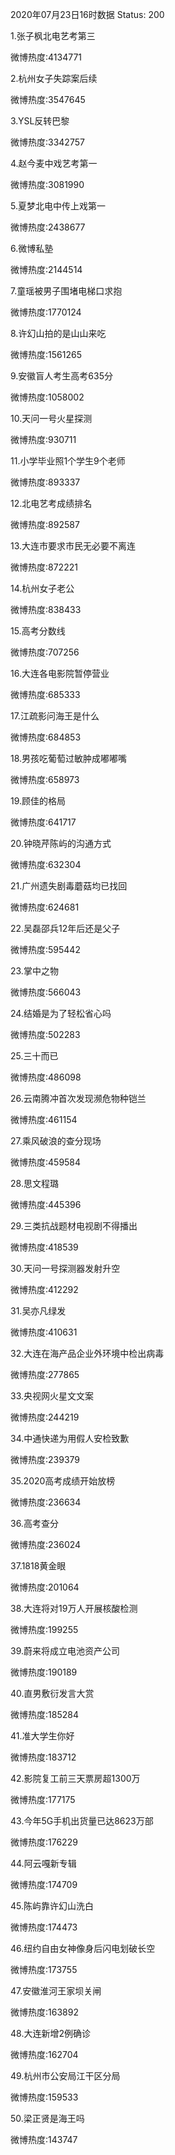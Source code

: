 2020年07月23日16时数据
Status: 200

1.张子枫北电艺考第三

微博热度:4134771

2.杭州女子失踪案后续

微博热度:3547645

3.YSL反转巴黎

微博热度:3342757

4.赵今麦中戏艺考第一

微博热度:3081990

5.夏梦北电中传上戏第一

微博热度:2438677

6.微博私塾

微博热度:2144514

7.童瑶被男子围堵电梯口求抱

微博热度:1770124

8.许幻山拍的是山山来吃

微博热度:1561265

9.安徽盲人考生高考635分

微博热度:1058002

10.天问一号火星探测

微博热度:930711

11.小学毕业照1个学生9个老师

微博热度:893337

12.北电艺考成绩排名

微博热度:892587

13.大连市要求市民无必要不离连

微博热度:872221

14.杭州女子老公

微博热度:838433

15.高考分数线

微博热度:707256

16.大连各电影院暂停营业

微博热度:685333

17.江疏影问海王是什么

微博热度:684853

18.男孩吃葡萄过敏肿成嘟嘟嘴

微博热度:658973

19.顾佳的格局

微博热度:641717

20.钟晓芹陈屿的沟通方式

微博热度:632304

21.广州遗失剧毒蘑菇均已找回

微博热度:624681

22.吴磊邵兵12年后还是父子

微博热度:595442

23.掌中之物

微博热度:566043

24.结婚是为了轻松省心吗

微博热度:502283

25.三十而已

微博热度:486098

26.云南腾冲首次发现濒危物种铠兰

微博热度:461154

27.乘风破浪的查分现场

微博热度:459584

28.思文程璐

微博热度:445396

29.三类抗战题材电视剧不得播出

微博热度:418539

30.天问一号探测器发射升空

微博热度:412292

31.吴亦凡绿发

微博热度:410631

32.大连在海产品企业外环境中检出病毒

微博热度:277865

33.央视网火星文文案

微博热度:244219

34.中通快递为用假人安检致歉

微博热度:239379

35.2020高考成绩开始放榜

微博热度:236634

36.高考查分

微博热度:236024

37.1818黄金眼

微博热度:201064

38.大连将对19万人开展核酸检测

微博热度:199255

39.蔚来将成立电池资产公司

微博热度:190189

40.直男敷衍发言大赏

微博热度:185284

41.准大学生你好

微博热度:183712

42.影院复工前三天票房超1300万

微博热度:177175

43.今年5G手机出货量已达8623万部

微博热度:176229

44.阿云嘎新专辑

微博热度:174709

45.陈屿靠许幻山洗白

微博热度:174473

46.纽约自由女神像身后闪电划破长空

微博热度:173755

47.安徽淮河王家坝关闸

微博热度:163892

48.大连新增2例确诊

微博热度:162704

49.杭州市公安局江干区分局

微博热度:159533

50.梁正贤是海王吗

微博热度:143747

